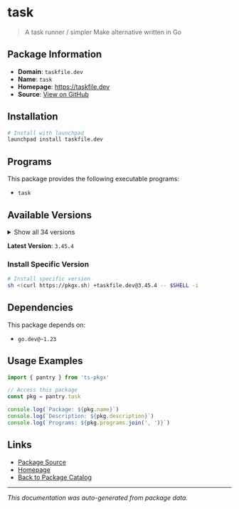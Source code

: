 # task

> A task runner / simpler Make alternative written in Go

## Package Information

- **Domain**: `taskfile.dev`
- **Name**: `task`
- **Homepage**: https://taskfile.dev
- **Source**: [View on GitHub](https://github.com/pkgxdev/pantry/tree/main/projects/taskfile.dev/package.yml)

## Installation

```bash
# Install with launchpad
launchpad install taskfile.dev
```

## Programs

This package provides the following executable programs:

- `task`

## Available Versions

<details>
<summary>Show all 34 versions</summary>

- `3.45.4`, `3.45.3`, `3.44.1`, `3.44.0`, `3.43.3`
- `3.43.2`, `3.43.1`, `3.42.1`, `3.42.0`, `3.41.0`
- `3.40.1`, `3.40.0`, `3.39.2`, `3.39.1`, `3.39.0`
- `3.38.0`, `3.37.2`, `3.37.1`, `3.37.0`, `3.36.0`
- `3.35.1`, `3.35.0`, `3.34.1`, `3.34.0`, `3.33.1`
- `3.33.0`, `3.32.0`, `3.31.0`, `3.30.1`, `3.30.0`
- `3.29.1`, `3.28.0`, `3.27.1`, `3.27.0`

</details>

**Latest Version**: `3.45.4`

### Install Specific Version

```bash
# Install specific version
sh <(curl https://pkgx.sh) +taskfile.dev@3.45.4 -- $SHELL -i
```

## Dependencies

This package depends on:

- `go.dev@~1.23`

## Usage Examples

```typescript
import { pantry } from 'ts-pkgx'

// Access this package
const pkg = pantry.task

console.log(`Package: ${pkg.name}`)
console.log(`Description: ${pkg.description}`)
console.log(`Programs: ${pkg.programs.join(', ')}`)
```

## Links

- [Package Source](https://github.com/pkgxdev/pantry/tree/main/projects/taskfile.dev/package.yml)
- [Homepage](https://taskfile.dev)
- [Back to Package Catalog](../../package-catalog.md)

---

*This documentation was auto-generated from package data.*
